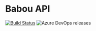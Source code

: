 # Babou API

[![Build Status](https://dev.azure.com/ajtatum/BabouAPI/_apis/build/status/AJT%20API%20Core%20Build?branchName=master)](https://dev.azure.com/ajtatum/ajtapi/_build/latest?definitionId=19&branchName=master) ![Azure DevOps releases](https://img.shields.io/azure-devops/release/ajtatum/74a95687-061a-4ed9-b531-5d76ab8d8ef2/3/3)
